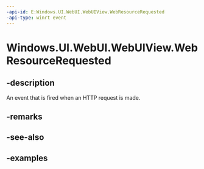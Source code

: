 ```yaml
---
-api-id: E:Windows.UI.WebUI.WebUIView.WebResourceRequested
-api-type: winrt event
---
```


<!-- Event syntax.
public event TypedEventHandler WebResourceRequested<IWebViewControl, WebViewControlWebResourceRequestedEventArgs>
-->

# Windows.UI.WebUI.WebUIView.WebResourceRequested

## -description
An event that is fired when an HTTP request is made.

## -remarks

## -see-also

## -examples

